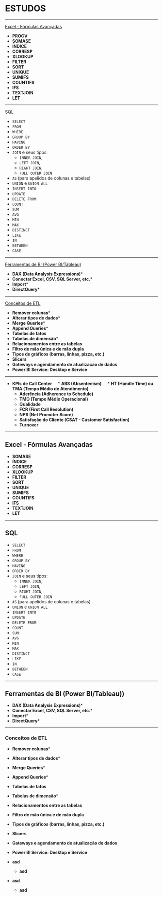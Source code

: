 # ESTUDOS

---

[Excel - Fórmulas Avançadas](#excel_-_formulas-avancadas)
* **PROCV**
* **SOMASE**
* **ÍNDICE**
* **CORRESP**
* **XLOOKUP**
* **FILTER**
* **SORT**
* **UNIQUE**
* **SUMIFS**
* **COUNTIFS**
* **IFS**
* **TEXTJOIN**
* **LET**

---

[SQL](#SQL)
* `SELECT`  
* `FROM`  
* `WHERE`  
* `GROUP BY`  
* `HAVING`
* `ORDER BY`  
* `JOIN` e seus tipos: 
   * `INNER JOIN`, 
   * `LEFT JOIN`, 
   * `RIGHT JOIN`, 
   * `FULL OUTER JOIN`  
* `AS` (para apelidos de colunas e tabelas)  
* `UNION` e `UNION ALL`  
* `INSERT INTO`  
* `UPDATE`  
* `DELETE FROM`  
* `COUNT`  
* `SUM`  
* `AVG`  
* `MIN`  
* `MAX`  
* `DISTINCT`  
* `LIKE`  
* `IN`  
* `BETWEEN`  
* `CASE`  

---

[Ferramentas de BI (Power BI/Tableau)](#ferramentas-de-bi-power-bitableau)
* **DAX (Data Analysis Expressions)***
* **Conectar Excel, CSV, SQL Server, etc.***
* **Import***
* **DirectQuery***

---

[Conceitos de ETL](#Conceitos-de-ETL)
* **Remover colunas***
* **Alterar tipos de dados***
* **Merge Queries***
* **Append Queries***
* **Tabelas de fatos**
* **Tabelas de dimensão***
* **Relacionamentos entre as tabelas**
* **Filtro de mão única e de mão dupla**
* **Tipos de gráficos (barras, linhas, pizza, etc.)**
* **Slicers**
* **Gateways e agendamento de atualização de dados**
* **Power BI Service: Desktop e Service**

---

* **KPIs de Call Center**
    * **ABS (Absenteeism)**
    * **HT (Handle Time) ou TMA (Tempo Médio de Atendimento)**
    * **Aderência (Adherence to Schedule)**
    * **TMO (Tempo Médio Operacional)**
    * **Qualidade**
    * **FCR (First Call Resolution)**
    * **NPS (Net Promoter Score)**
    * **Satisfação do Cliente (CSAT - Customer Satisfaction)**
    * **Turnover**
 
---

## Excel - Fórmulas Avançadas
* **SOMASE**
* **ÍNDICE**
* **CORRESP**
* **XLOOKUP**
* **FILTER**
* **SORT**
* **UNIQUE**
* **SUMIFS**
* **COUNTIFS**
* **IFS**
* **TEXTJOIN**
* **LET**

---

## SQL
* `SELECT`  
* `FROM`  
* `WHERE`  
* `GROUP BY`  
* `HAVING`
* `ORDER BY`  
* `JOIN` e seus tipos: 
   * `INNER JOIN`, 
   * `LEFT JOIN`, 
   * `RIGHT JOIN`, 
   * `FULL OUTER JOIN`  
* `AS` (para apelidos de colunas e tabelas)  
* `UNION` e `UNION ALL`  
* `INSERT INTO`  
* `UPDATE`  
* `DELETE FROM`  
* `COUNT`  
* `SUM`  
* `AVG`  
* `MIN`  
* `MAX`  
* `DISTINCT`  
* `LIKE`  
* `IN`  
* `BETWEEN`  
* `CASE`  

---

## Ferramentas de BI (Power BI/Tableau))
* **DAX (Data Analysis Expressions)***
* **Conectar Excel, CSV, SQL Server, etc.***
* **Import***
* **DirectQuery***

---

### Conceitos de ETL
* **Remover colunas***
* **Alterar tipos de dados***
* **Merge Queries***
* **Append Queries***
* **Tabelas de fatos**
* **Tabelas de dimensão***
* **Relacionamentos entre as tabelas**
* **Filtro de mão única e de mão dupla**
* **Tipos de gráficos (barras, linhas, pizza, etc.)**
* **Slicers**
* **Gateways e agendamento de atualização de dados**
* **Power BI Service: Desktop e Service**

* **asd**
    * **asd**


* **asd**
    * **asd**
